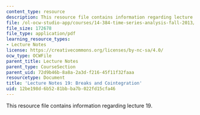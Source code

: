 ```yaml
---
content_type: resource
description: This resource file contains information regarding lecture 19.
file: /ol-ocw-studio-app/courses/14-384-time-series-analysis-fall-2013/12be198d6b5281bbba7b022fd15cfa46_MIT14_384F13_lec19.pdf
file_size: 172678
file_type: application/pdf
learning_resource_types:
- Lecture Notes
license: https://creativecommons.org/licenses/by-nc-sa/4.0/
ocw_type: OCWFile
parent_title: Lecture Notes
parent_type: CourseSection
parent_uid: 72d9b46b-8a8a-2a3d-f216-45f11f32faaa
resourcetype: Document
title: 'Lecture Notes 19: Breaks and Cointegration'
uid: 12be198d-6b52-81bb-ba7b-022fd15cfa46
---
```

This resource file contains information regarding lecture 19.